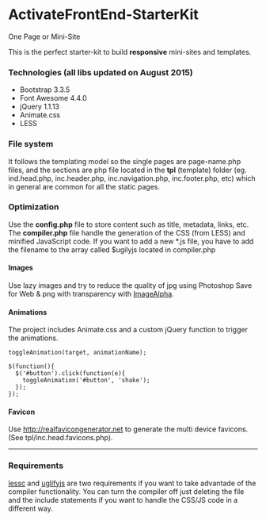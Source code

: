ActivateFrontEnd-StarterKit
===========================

One Page or Mini-Site

This is the perfect starter-kit to build **responsive** mini-sites and templates.

### Technologies (all libs updated on August 2015)
* Bootstrap 3.3.5
* Font Awesome 4.4.0
* jQuery 1.1.13
* Animate.css
* LESS

### File system
It follows the templating model so the single pages are page-name.php files, and the sections are php file located in the **tpl** (template) folder (eg. ind.head.php, inc.header.php, inc.navigation.php, inc.footer.php, etc) which in general are common for all the static pages.

### Optimization
Use the **config.php** file to store content such as title, metadata, links, etc.
The **compiler.php** file handle the generation of the CSS (from LESS) and minified JavaScript code. If you want to add a new *.js file, you have to add the filename to the array called $ugilyjs located in compiler.php

#### Images
Use lazy images and try to reduce the quality of jpg using Photoshop Save for Web & png with transparency with [ImageAlpha](http://pngmini.com).

#### Animations
The project includes Animate.css and a custom jQuery function to trigger the animations.
```
toggleAnimation(target, animationName);
```
```
$(function(){
  $('#button').click(function(e){ 
    toggleAnimation('#button', 'shake');
  });
});
```

#### Favicon
Use http://realfavicongenerator.net to generate the multi device favicons. (See tpl/inc.head.favicons.php).

-------

### Requirements
[lessc](http://lesscss.org) and [uglifyjs](https://github.com/mishoo/UglifyJS2) are two requirements if you want to take advantade of the compiler functionality. You can turn the compiler off just deleting the file and the include statements if you want to handle the CSS/JS code in a different way.
